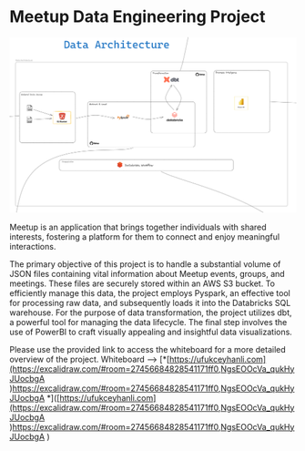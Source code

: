 # Meetup Data Engineering Project

<p align="center">
  <img src="https://github.com/ufukceyhanli/meetup-data-engineering-project/blob/main/images/data_architecture.png">
</p>

Meetup is an application that brings together individuals with shared interests, fostering a platform for them to connect and enjoy meaningful interactions. 

The primary objective of this project is to handle a substantial volume of JSON files containing vital information about Meetup events, groups, and meetings. 
These files are securely stored within an AWS S3 bucket. To efficiently manage this data, the project employs Pyspark, an effective tool for processing raw data, and subsequently loads it into the Databricks SQL warehouse. For the purpose of data transformation, the project utilizes dbt, a powerful tool for managing the data lifecycle. 
The final step involves the use of PowerBI to craft visually appealing and insightful data visualizations.

Please use the provided link to access the whiteboard for a more detailed overview of the project.
Whiteboard --> [*[https://ufukceyhanli.com](https://excalidraw.com/#room=27456684828541171ff0,NgsEOOcVa_qukHyJUocbgA
)https://excalidraw.com/#room=27456684828541171ff0,NgsEOOcVa_qukHyJUocbgA
*]([https://ufukceyhanli.com](https://excalidraw.com/#room=27456684828541171ff0,NgsEOOcVa_qukHyJUocbgA
)https://excalidraw.com/#room=27456684828541171ff0,NgsEOOcVa_qukHyJUocbgA
)
